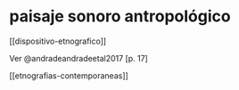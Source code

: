 # paisaje sonoro antropológico
[[dispositivo-etnografico]]

Ver @andradeandradeetal2017 [p. 17]

[[etnografias-contemporaneas]]